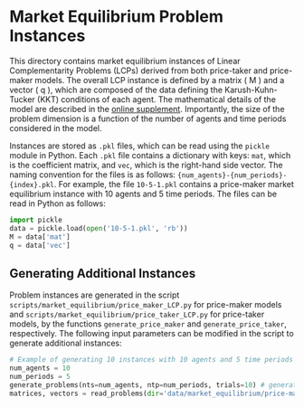 # Market Equilibrium Problem Instances

This directory contains market equilibrium instances of Linear Complementarity Problems (LCPs) derived from both price-taker and price-maker models. The overall LCP instance is defined by a matrix \( M \) and a vector \( q \), which are composed of the data defining the Karush-Kuhn-Tucker (KKT) conditions of each agent. The mathematical details of the model are described in the [online supplement](<fill-url>). Importantly, the size of the problem dimension is a function of the number of agents and time periods considered in the model. 

Instances are stored as `.pkl` files, which can be read using the `pickle` module in Python. Each `.pkl` file contains a dictionary with keys: `mat`, which is the coefficient matrix, and `vec`, which is the right-hand side vector. The naming convention for the files is as follows: `{num_agents}-{num_periods}-{index}.pkl`. For example, the file `10-5-1.pkl` contains a price-maker market equilibrium instance with 10 agents and 5 time periods. The files can be read in Python as follows:

```python
import pickle
data = pickle.load(open('10-5-1.pkl', 'rb'))
M = data['mat']
q = data['vec']
```

## Generating Additional Instances
Problem instances are generated in the script `scripts/market_equilibrium/price_maker_LCP.py` for price-maker models and `scripts/market_equilibrium/price_taker_LCP.py` for price-taker models, by the functions `generate_price_maker` and `generate_price_taker`, respectively. The following input parameters can be modified in the script to generate additional instances:

```python
# Example of generating 10 instances with 10 agents and 5 time periods
num_agents = 10
num_periods = 5
generate_problems(nts=num_agents, ntp=num_periods, trials=10) # generate 10 instances
matrices, vectors = read_problems(dir='data/market_equilibrium/price-maker') # read generated instances
```
